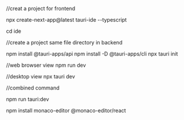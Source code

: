 //creat a project for frontend

npx create-next-app@latest tauri-ide --typescript

cd ide

//create a project same file directory in backend 


npm install @tauri-apps/api
npm install -D @tauri-apps/cli
npx tauri init


//web browser view 
npm run dev

//desktop view
npx tauri dev


//combined command 

npm run tauri:dev

npm install monaco-editor @monaco-editor/react
